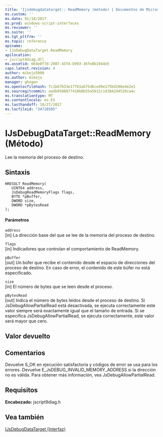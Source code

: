 ```yaml
---
title: 'Ijsdebugdatatarget:: ReadMemory (método) | Documentos de Microsoft'
ms.custom: ''
ms.date: 01/18/2017
ms.prod: windows-script-interfaces
ms.reviewer: ''
ms.suite: ''
ms.tgt_pltfrm: ''
ms.topic: reference
apiname:
- IJsDebugDataTarget.ReadMemory
apilocation:
- jscript9diag.dll
ms.assetid: 664e0f7d-2007-45f4-b993-36fe8b1944e5
caps.latest.revision: 4
author: mikejo5000
ms.author: mikejo
manager: ghogen
ms.openlocfilehash: fc1b67b33e17761a675d6ced9e175b4206ede2e1
ms.sourcegitcommit: aadb9588877418b8b55a5612c1d3842d4520ca4c
ms.translationtype: MT
ms.contentlocale: es-ES
ms.lasthandoff: 10/27/2017
ms.locfileid: "24728505"
---
```

# <a name="ijsdebugdatatargetreadmemory-method"></a>IJsDebugDataTarget::ReadMemory (Método)
Lee la memoria del proceso de destino.  
  
## <a name="syntax"></a>Sintaxis  
  
```  
HRESULT ReadMemory(  
   UINT64 address,  
   JsDebugReadMemoryFlags flags,  
   BYTE *pBuffer,  
   DWORD size,  
   DWORD *pBytesRead  
);  
```  
  
#### <a name="parameters"></a>Parámetros  
 `address`  
 [in] La dirección base del que se lee de la memoria del proceso de destino.  
  
 `flags`  
 [in] Indicadores que controlan el comportamiento de ReadMemory.  
  
 `pBuffer`  
 [out] Un búfer que recibe el contenido desde el espacio de direcciones del proceso de destino. En caso de error, el contenido de este búfer no está especificado.  
  
 `size`  
 [in] El número de bytes que se leen desde el proceso.  
  
 `pBytesRead`  
 [out] Indica el número de bytes leídos desde el proceso de destino. Si JsDebugAllowPartialRead está desactivada, se ejecuta correctamente este valor siempre será exactamente igual que el tamaño de entrada. Si se especifica JsDebugAllowPartialRead, se ejecuta correctamente, este valor será mayor que cero.  
  
## <a name="return-value"></a>Valor devuelto  
  
## <a name="remarks"></a>Comentarios  
 Devuelve S_OK en ejecución satisfactoria y códigos de error se usa para los errores. Devuelve E_JsDEBUG_INVALID_MEMORY_ADDRESS si la dirección no es válida. Para obtener más información, vea JsDebugAllowPartialRead.  
  
## <a name="requirements"></a>Requisitos  
 **Encabezado:** jscript9diag.h  
  
## <a name="see-also"></a>Vea también  
 [IJsDebugDataTarget (Interfaz)](../../winscript/reference/ijsdebugdatatarget-interface.md)